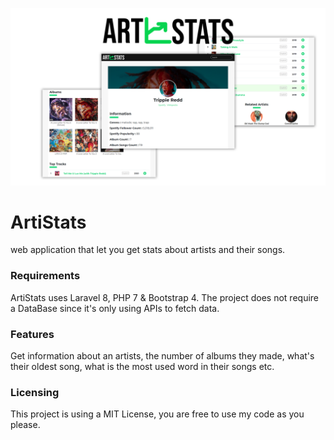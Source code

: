 ![Preview of ArtiStats](https://github.com/gabrielgrenier/ArtiStats/blob/master/screenshots/previewSiteGit.png)

# ArtiStats
web application that let you get stats about artists and their songs.

### Requirements
ArtiStats uses Laravel 8, PHP 7 & Bootstrap 4. The project does not require a DataBase since it's only using APIs to fetch data.

### Features
Get information about an artists, the number of albums they made, what's their oldest song, what is the most used word in their songs etc.

### Licensing
This project is using a MIT License, you are free to use my code as you please.
